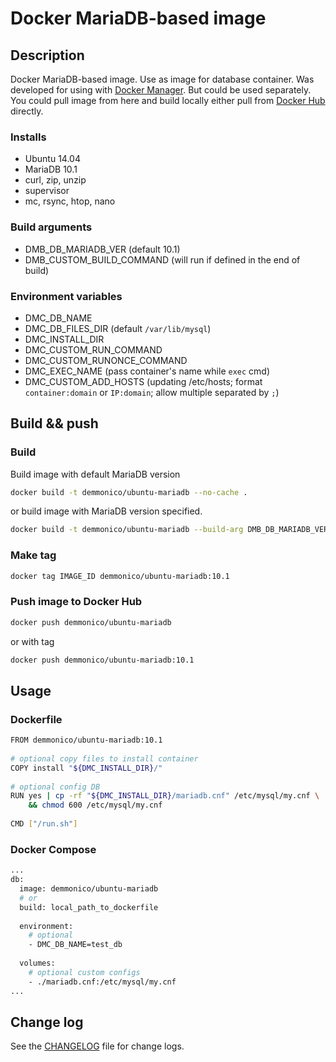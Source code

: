 # Docker MariaDB-based image

## Description

Docker MariaDB-based image. Use as image for database container. 
Was developed for using with [Docker Manager](https://github.com/demmonico/docker-manager/). 
But could be used separately.
You could pull image from here and build locally either pull from [Docker Hub](https://hub.docker.com/r/demmonico/ubuntu-mariadb/) directly.


### Installs

- Ubuntu 14.04
- MariaDB 10.1
- curl, zip, unzip
- supervisor
- mc, rsync, htop, nano


### Build arguments

- DMB_DB_MARIADB_VER (default 10.1)
- DMB_CUSTOM_BUILD_COMMAND (will run if defined in the end of build)


### Environment variables

- DMC_DB_NAME
- DMC_DB_FILES_DIR (default `/var/lib/mysql`)
- DMC_INSTALL_DIR
- DMC_CUSTOM_RUN_COMMAND
- DMC_CUSTOM_RUNONCE_COMMAND
- DMC_EXEC_NAME (pass container's name while `exec` cmd)
- DMC_CUSTOM_ADD_HOSTS (updating /etc/hosts; format `container:domain` or `IP:domain`; allow multiple separated by `;`)


## Build && push

### Build

Build image with default MariaDB version
```sh
docker build -t demmonico/ubuntu-mariadb --no-cache .
```
or build image with MariaDB version specified.
```sh
docker build -t demmonico/ubuntu-mariadb --build-arg DMB_DB_MARIADB_VER=10.1 --no-cache .
```

### Make tag

```sh
docker tag IMAGE_ID demmonico/ubuntu-mariadb:10.1
```

### Push image to Docker Hub

```sh
docker push demmonico/ubuntu-mariadb
```
or with tag
```sh
docker push demmonico/ubuntu-mariadb:10.1
```


## Usage

### Dockerfile

```sh
FROM demmonico/ubuntu-mariadb:10.1
  
# optional copy files to install container
COPY install "${DMC_INSTALL_DIR}/"
  
# optional config DB
RUN yes | cp -rf "${DMC_INSTALL_DIR}/mariadb.cnf" /etc/mysql/my.cnf \
    && chmod 600 /etc/mysql/my.cnf
  
CMD ["/run.sh"]
```

### Docker Compose

```sh
...
db:
  image: demmonico/ubuntu-mariadb
  # or
  build: local_path_to_dockerfile
      
  environment:
    # optional
    - DMC_DB_NAME=test_db
    
  volumes:
    # optional custom configs
    - ./mariadb.cnf:/etc/mysql/my.cnf
...
```


## Change log

See the [CHANGELOG](CHANGELOG.md) file for change logs.
